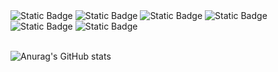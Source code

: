 

<!--
**SeWoong-Han/SeWoong-Han** is a ✨ _special_ ✨ repository because its `README.md` (this file) appears on your GitHub profile.

Here are some ideas to get you started:

- 🔭 I’m currently working on ...
- 🌱 I’m currently learning ...
- 👯 I’m looking to collaborate on ...
- 🤔 I’m looking for help with ...
- 💬 Ask me about ...
- 📫 How to reach me: ...
- 😄 Pronouns: ...
- ⚡ Fun fact: ...
-->
<div>
  <img alt="Static Badge" src="https://img.shields.io/badge/Java-F80000?style=plastic">
<img alt="Static Badge" src="https://img.shields.io/badge/Spring_Boot-6DB33F?style=plastic&logo=Spring Boot&logoColor=white">
<img alt="Static Badge" src="https://img.shields.io/badge/Thymeleaf-%23005F0F?style=plastic&logo=Thymeleaf&logoColor=white">
<img alt="Static Badge" src="https://img.shields.io/badge/MySQL-%234479A1?style=plastic&logo=Mysql&logoColor=white">
<img alt="Static Badge" src="https://img.shields.io/badge/Git-%23F05032?style=plastic&logo=Git&logoColor=white">
  <img alt="Static Badge" src="https://img.shields.io/badge/Spring_Boot-6DB33F?style=plastic">
</div>
<br>
  
![Anurag's GitHub stats](https://github-readme-stats.vercel.app/api?username=1haann&show_icons=true&theme=tokyonight)



